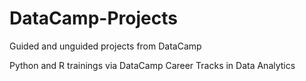# DataCamp-Projects
Guided and unguided projects from DataCamp

Python and R trainings via DataCamp Career Tracks in Data Analytics
